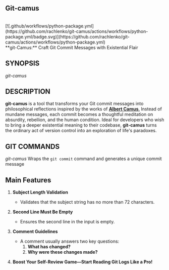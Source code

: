 ## Git-camus
<br>
[![.github/workflows/python-package.yml](https://github.com/rachlenko/git-camus/actions/workflows/python-package.yml/badge.svg)](https://github.com/rachlenko/git-camus/actions/workflows/python-package.yml)
<br>
**git-Camus:** Craft Git Commit Messages with Existential Flair 

## SYNOPSIS

_git-camus_  
## DESCRIPTION

**git-camus** is a tool that transforms your Git commit messages into philosophical reflections inspired by the works of [**Albert Camus**.](https://en.wikipedia.org/wiki/Albert_Camus) Instead of mundane messages, each commit becomes a thoughtful meditation on absurdity, rebellion, and the human condition. Ideal for developers who wish to bring a deeper existential meaning to their codebase, **git-camus** turns the ordinary act of version control into an exploration of life's paradoxes.
## GIT COMMANDS

_git-camus_
Wraps the ```git commit``` command and generates a unique commit message  

## Main Features

1. **Subject Length Validation**
   - Validates that the subject string has no more than 72 characters.

2. **Second Line Must Be Empty**
   - Ensures the second line in the input is empty.

3. **Comment Guidelines**
   - A comment usually answers two key questions:
     1. **What has changed?**
     2. **Why were these changes made?**
        
4. **Boost Your Self-Review Game—Start Reading Git Logs Like a Pro!**
